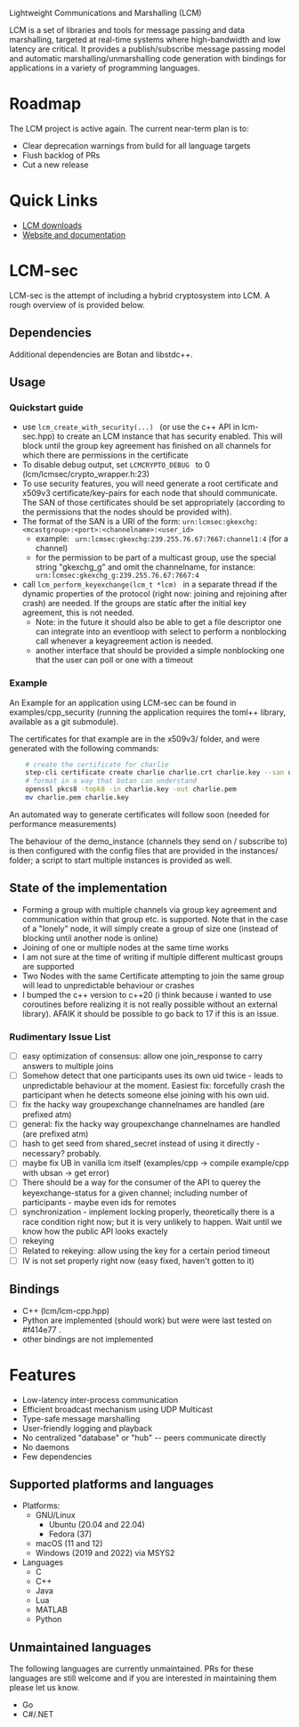 Lightweight Communications and Marshalling (LCM)

LCM is a set of libraries and tools for message passing and data marshalling,
targeted at real-time systems where high-bandwidth and low latency are
critical. It provides a publish/subscribe message passing model and automatic
marshalling/unmarshalling code generation with bindings for applications in a
variety of programming languages.

# Roadmap

The LCM project is active again. The current near-term plan is to:

* Clear deprecation warnings from build for all language targets
* Flush backlog of PRs
* Cut a new release

# Quick Links

* [LCM downloads](https://github.com/lcm-proj/lcm/releases)
* [Website and documentation](https://lcm-proj.github.io/lcm)

# LCM-sec

LCM-sec is the attempt of including a hybrid cryptosystem into LCM. A rough overview of is provided below.

## Dependencies

Additional dependencies are Botan and libstdc++.

## Usage

### Quickstart guide

* use ```lcm_create_with_security(...) ``` (or use the c++ API in lcm-sec.hpp)
to create an LCM instance that has security enabled. This will block until the group key agreement has finished on all channels for which there are permissions in the certificate
* To disable debug output, set ```LCMCRYPTO_DEBUG ``` to 0 (lcm/lcmsec/crypto_wrapper.h:23)
* To use security features, you will need generate a root certificate and x509v3 certificate/key-pairs for each node that should communicate. The SAN of those certificates should be set appropriately (according to the permissions that the nodes should be provided with).
* The format of the SAN is a URI of the form: `urn:lcmsec:gkexchg:<mcastgroup>:<port>:<channelname>:<user_id>` 
    * example: ` urn:lcmsec:gkexchg:239.255.76.67:7667:channel1:4` (for a channel)
    * for the permission to be part of a multicast group, use the special string "gkexchg_g" and omit the channelname, for instance: ` urn:lcmsec:gkexchg_g:239.255.76.67:7667:4`
* call ```lcm_perform_keyexchange(lcm_t *lcm) ``` in a separate thread if the dynamic properties of the protocol (right now: joining and rejoining after crash) are needed. If the groups are static after the initial key agreement, this is not needed.
    * Note: in the future it should also be able to get a file descriptor one can integrate into an eventloop with select to perform a nonblocking call whenever a keyagreement action is needed. 
    * another interface that should be provided a simple nonblocking one that the user can poll or one with a timeout

### Example 

An Example for an application using LCM-sec can be found in examples/cpp_security (running the application requires the toml++ library, available as a git submodule). 

The certificates for that example are in the x509v3/ folder, and were generated with the following commands:

```bash
    # create the certificate for charlie
    step-cli certificate create charlie charlie.crt charlie.key --san urn:lcmsec:gkexchg:239.255.76.67:7667:channel1:4 --san urn:lcmsec:gkexchg:239.255.76.67:7667:channel2:4 --san urn:lcmsec:gkexchg_g:239.255.76.67:7667:4   --profile leaf --ca ./root_ca.crt --ca-key ./root_ca.key
    # format in a way that botan can understand
    openssl pkcs8 -topk8 -in charlie.key -out charlie.pem
    mv charlie.pem charlie.key
```

An automated way to generate certificates will follow soon (needed for performance measurements)

The behaviour of the demo_instance (channels they send on / subscribe to) is then configured with the config files that are provided in the instances/ folder; a script to start multiple instances is provided as well.

## State of the implementation

* Forming a group with multiple channels via group key agreement and communication within that group etc. is supported. Note that in the case of a "lonely" node, it will simply create a group of size one (instead of blocking until another node is online)
* Joining of one or multiple nodes at the same time works
* I am not sure at the time of writing if multiple different multicast groups are supported
* Two Nodes with the same Certificate attempting to join the same group will lead to unpredictable behaviour or crashes
* I bumped the c++ version to c++20 (i think because i wanted to use coroutines before realizing it is not really possible without an external library). AFAIK it should be possible to go back to 17 if this is an issue.

### Rudimentary Issue List

- [ ] easy optimization of consensus: allow one join_response to carry answers to multiple joins
- [ ] Somehow detect that one participants uses its own uid twice - leads to unpredictable behaviour at the moment. Easiest fix: forcefully crash the participant when he detects someone else joining with his own uid. 
- [ ] fix the hacky way groupexchange channelnames are handled (are prefixed atm) 
- [ ] general: fix the hacky way groupexchange channelnames are handled (are prefixed atm) 
- [ ] hash to get seed from shared_secret instead of using it directly - necessary? probably.
- [ ] maybe fix UB in vanilla lcm itself (examples/cpp -> compile example/cpp with ubsan -> get error) 
- [ ] There should be a way for the consumer of the API to querey the keyexchange-status for a given channel; including number of participants - maybe even ids for remotes 
- [ ] synchronization - implement locking properly, theoretically there is a race condition right now; but it is very unlikely to happen. Wait until we know how the public API looks exactely
- [ ] rekeying 
- [ ] Related to rekeying: allow using the key for a certain period timeout 
- [ ] IV is not set properly right now (easy fixed, haven't gotten to it)

## Bindings

* C++ (lcm/lcm-cpp.hpp)
* Python are implemented (should work) but were were last tested on #f414e77 .
* other bindings are not implemented


# Features

* Low-latency inter-process communication
* Efficient broadcast mechanism using UDP Multicast
* Type-safe message marshalling
* User-friendly logging and playback
* No centralized "database" or "hub" -- peers communicate directly
* No daemons
* Few dependencies

## Supported platforms and languages

* Platforms:
  * GNU/Linux
      * Ubuntu (20.04 and 22.04)
      * Fedora (37)
  * macOS (11 and 12)
  * Windows (2019 and 2022) via MSYS2
* Languages
  * C
  * C++
  * Java
  * Lua
  * MATLAB
  * Python

## Unmaintained languages

The following languages are currently unmaintained. PRs for these languages are still welcome and if
you are interested in maintaining them please let us know.

 * Go
 * C#/.NET
